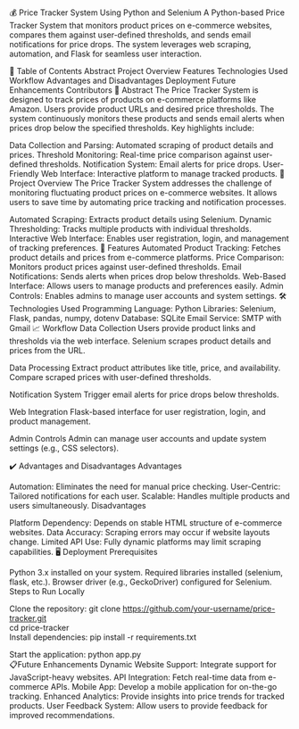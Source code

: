 💰 Price Tracker System Using Python and Selenium
A Python-based Price Tracker System that monitors product prices on e-commerce websites, compares them against user-defined thresholds, and sends email notifications for price drops. The system leverages web scraping, automation, and Flask for seamless user interaction.

📜 Table of Contents
Abstract
Project Overview
Features
Technologies Used
Workflow
Advantages and Disadvantages
Deployment
Future Enhancements
Contributors
📝 Abstract
The Price Tracker System is designed to track prices of products on e-commerce platforms like Amazon. Users provide product URLs and desired price thresholds. The system continuously monitors these products and sends email alerts when prices drop below the specified thresholds. Key highlights include:

Data Collection and Parsing: Automated scraping of product details and prices.
Threshold Monitoring: Real-time price comparison against user-defined thresholds.
Notification System: Email alerts for price drops.
User-Friendly Web Interface: Interactive platform to manage tracked products.
🌟 Project Overview
The Price Tracker System addresses the challenge of monitoring fluctuating product prices on e-commerce websites. It allows users to save time by automating price tracking and notification processes.

Automated Scraping: Extracts product details using Selenium.
Dynamic Thresholding: Tracks multiple products with individual thresholds.
Interactive Web Interface: Enables user registration, login, and management of tracking preferences.
🚀 Features
Automated Product Tracking: Fetches product details and prices from e-commerce platforms.
Price Comparison: Monitors product prices against user-defined thresholds.
Email Notifications: Sends alerts when prices drop below thresholds.
Web-Based Interface: Allows users to manage products and preferences easily.
Admin Controls: Enables admins to manage user accounts and system settings.
🛠️ Technologies Used
Programming Language: Python
Libraries: Selenium, Flask, pandas, numpy, dotenv
Database: SQLite
Email Service: SMTP with Gmail
📈 Workflow
Data Collection
Users provide product links and thresholds via the web interface. Selenium scrapes product details and prices from the URL.

Data Processing
Extract product attributes like title, price, and availability. Compare scraped prices with user-defined thresholds.

Notification System
Trigger email alerts for price drops below thresholds.

Web Integration
Flask-based interface for user registration, login, and product management.

Admin Controls
Admin can manage user accounts and update system settings (e.g., CSS selectors).

✔️ Advantages and Disadvantages
Advantages

Automation: Eliminates the need for manual price checking.
User-Centric: Tailored notifications for each user.
Scalable: Handles multiple products and users simultaneously.
Disadvantages

Platform Dependency: Depends on stable HTML structure of e-commerce websites.
Data Accuracy: Scraping errors may occur if website layouts change.
Limited API Use: Fully dynamic platforms may limit scraping capabilities.
🖥️ Deployment
Prerequisites

Python 3.x installed on your system.
Required libraries installed (selenium, flask, etc.).
Browser driver (e.g., GeckoDriver) configured for Selenium.
Steps to Run Locally

Clone the repository:
 git clone https://github.com/your-username/price-tracker.git  
cd price-tracker   
Install dependencies:
 pip install -r requirements.txt  
 
Start the application:
python app.py  
📋Future Enhancements
Dynamic Website Support: Integrate support for JavaScript-heavy websites.
API Integration: Fetch real-time data from e-commerce APIs.
Mobile App: Develop a mobile application for on-the-go tracking.
Enhanced Analytics: Provide insights into price trends for tracked products.
User Feedback System: Allow users to provide feedback for improved recommendations.

